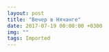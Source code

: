 ```yaml
---
layout: post
title: "Вечер в Нячанге"
date: 2017-07-19 00:00:00 +0300
img: ""
tags: Imported
---
```


